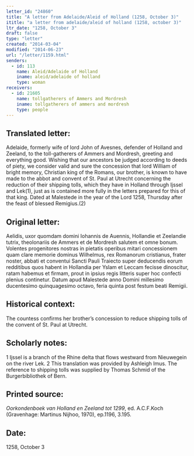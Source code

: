 ```yaml
---
letter_id: "24860"
title: "A letter from Adelaide/Aleid of Holland (1258, October 3)"
ititle: "a letter from adelaide/aleid of holland (1258, october 3)"
ltr_date: "1258, October 3"
draft: false
type: "letter"
created: "2014-03-04"
modified: "2014-06-23"
url: "/letter/1159.html"
senders:
  - id: 113
    name: Aleid/Adelaide of Holland
    iname: aleid/adelaide of holland
    type: woman
receivers:
  - id: 21605
    name: tollgatherers of Ammers and Mordresh
    iname: tollgatherers of ammers and mordresh
    type: people
---
```

<h2> Translated letter:</h2>Adelaide, formerly wife of lord John of Avesnes, defender of Holland and Zeeland, to the toll-gatherers of Ammers and Mordresh, greeting and everything good.
Wishing that our ancestors be judged  according to deeds of piety, we consider valid and sure the concession that lord William of bright memory, Christian king of the Romans, our brother, is known to have made to the abbot and convent of St. Paul at Utrecht concerning the reduction of their shipping tolls, which they have in Holland through Ijssel and Lek(1), just as is contained more fully in the letters prepared for this of that king.
	Dated at Malestede in the year of the Lord 1258, Thursday after the feast of blessed Remigius.(2)
<h2 class="mt-4"> Original letter:</h2>Aelidis, uxor quomdam domini Iohannis de Auennis, Hollandie et Zeelandie tutrix, theolonariis de Ammers et de Mordresh salutem et omne bonum.
Volentes progenitores nostras in pietatis operibus mitari concessionem quam clare memorie dominus Wilhelmus, rex Romanorum cristianus, frater noster, abbati et conventui Sancti Pauli Traiecto super deducendis eorum redditibus quos habent in Hollandia per Yslam et Leccam fecisse dinoscitur, ratam habemus et firmam, prout in ipsius regis litteris super hoc confecti plenius continetur.
Datum apud Malestede anno Domini millesimo ducentesimo quinquagesimo octavo, feria quinta post festum beati Remigii.
<h2 class="mt-4"> Historical context:</h2>The countess confirms her brother’s concession to reduce shipping tolls of the convent of St. Paul at Utrecht.
<h2 class="mt-4"> Scholarly notes:</h2>1 Ijssel is a branch of the Rhine delta that flows westward from Nieuwegein on the river Lek.
2 This translation was provided by Ashleigh Imus.  The reference to shipping tolls was supplied by Thomas Schmid of the Burgerbibliothek of Bern.
<h2 class="mt-4"> Printed source:</h2><p><em>Oorkondenboek van Holland en Zeeland tot 1299</em>, ed. A.C.F.Koch (Gravenhage: Martinus Nijhoo, 1970), ep.1196, 3.195.</p><h2 class="mt-4"> Date:</h2>1258, October 3